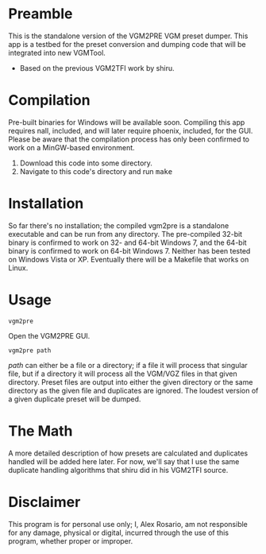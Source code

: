 # Preamble

This is the standalone version of the VGM2PRE VGM preset dumper. This app is a testbed for the preset conversion and dumping code that will be integrated into new VGMTool.

* Based on the previous VGM2TFI work by shiru.

# Compilation

Pre-built binaries for Windows will be available soon. Compiling this app requires nall, included, and will later require phoenix, included, for the GUI. Please be aware that the compilation process has only been confirmed to work on a MinGW-based environment.

1. Download this code into some directory.
2. Navigate to this code's directory and run <tt>make</tt>

# Installation

So far there's no installation; the compiled vgm2pre is a standalone executable and can be run from any directory. The pre-compiled 32-bit binary is confirmed to work on 32- and 64-bit Windows 7, and the 64-bit binary is confirmed to work on 64-bit Windows 7. Neither has been tested on Windows Vista or XP. Eventually there will be a Makefile that works on Linux.

# Usage

`vgm2pre`

Open the VGM2PRE GUI.

`vgm2pre path`

<var>path</var> can either be a file or a directory; if a file it will process that singular file, but if a directory it will process all the VGM/VGZ files in that given directory. Preset files are output into either the given directory or the same directory as the given file and duplicates are ignored. The loudest version of a given duplicate preset will be dumped.

<!--
`vgm2pre -pOPN abcdef path`

Passing <i>-pOPN</i> allows choosing which preset file formats are dumped from OPN-format VGMs (currently only YM2612 is supported). <var>abcdef</var> is six toggles, either 0 or 1, for the following formats in order:

1. VGI, for use with VGI-compatible apps such as shiru's VGM MM and Delek's DefleMask Tracker
2. TFI, for use with TFI-compatible apps such as shiru's TFM Maker and Aly James's FMDRIVE VSTi
3. TYI, for use with TYI-compatible apps such as superjoebob's YM2612 VSTi
4. EIF, for use with the Echo Sound Format
5. DMP, for use with DefleMask Tracker
6. Y12, currently unsupported and will only print to the console for now
-->

# The Math

A more detailed description of how presets are calculated and duplicates handled will be added here later. For now, we'll say that I use the same duplicate handling algorithms that shiru did in his VGM2TFI source.

# Disclaimer

This program is for personal use only; I, Alex Rosario, am not responsible for any damage, physical or digital, incurred through the use of this program, whether proper or improper.
